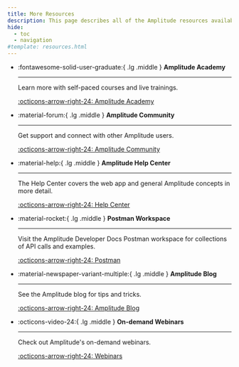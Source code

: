 ```yaml
---
title: More Resources
description: This page describes all of the Amplitude resources available to you.
hide:
  - toc
  - navigation
#template: resources.html
---
```


<div class="grid cards" markdown>

-   :fontawesome-solid-user-graduate:{ .lg .middle } __Amplitude Academy__

    ---

    Learn more with self-paced courses and live trainings.
    

    [:octicons-arrow-right-24: Amplitude Academy](https://academy.amplitude.com)

-   :material-forum:{ .lg .middle } __Amplitude Community__

    ---

    Get support and connect with other Amplitude users.

    [:octicons-arrow-right-24: Amplitude Community](https://community.amplitude.com)

-   :material-help:{ .lg .middle } __Amplitude Help Center__

    ---

    The Help Center covers the web app and general Amplitude concepts in more detail.

    [:octicons-arrow-right-24: Help Center](#https://www.postman.com/amplitude-developer-docs/workspace/amplitude-developers/overview)

-   :material-rocket:{ .lg .middle } __Postman Workspace__

    ---

    Visit the Amplitude Developer Docs Postman workspace for collections of API calls and examples.

    [:octicons-arrow-right-24: Postman](#)

-   :material-newspaper-variant-multiple:{ .lg .middle } __Amplitude Blog__

    ---

    See the Amplitude blog for tips and tricks. 

    [:octicons-arrow-right-24: Amplitude Blog](https://blog.amplitude.com)

-   :octicons-video-24:{ .lg .middle } __On-demand Webinars__

    ---

    Check out Amplitude's on-demand webinars. 

    [:octicons-arrow-right-24: Webinars](https://amplitude.com/view-now)

</div>


